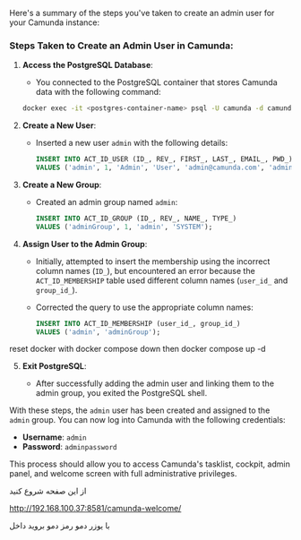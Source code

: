 Here's a summary of the steps you've taken to create an admin user for your Camunda instance:

### Steps Taken to Create an Admin User in Camunda:

1. **Access the PostgreSQL Database**:

   * You connected to the PostgreSQL container that stores Camunda data with the following command:

   ```bash
   docker exec -it <postgres-container-name> psql -U camunda -d camunda
   ```

2. **Create a New User**:

   * Inserted a new user `admin` with the following details:

     ```sql
     INSERT INTO ACT_ID_USER (ID_, REV_, FIRST_, LAST_, EMAIL_, PWD_)
     VALUES ('admin', 1, 'Admin', 'User', 'admin@camunda.com', 'adminpassword');
     ```

3. **Create a New Group**:

   * Created an admin group named `admin`:

     ```sql
     INSERT INTO ACT_ID_GROUP (ID_, REV_, NAME_, TYPE_)
     VALUES ('adminGroup', 1, 'admin', 'SYSTEM');
     ```

4. **Assign User to the Admin Group**:

   * Initially, attempted to insert the membership using the incorrect column names (`ID_`), but encountered an error because the `ACT_ID_MEMBERSHIP` table used different column names (`user_id_` and `group_id_`).
   * Corrected the query to use the appropriate column names:

     ```sql
     INSERT INTO ACT_ID_MEMBERSHIP (user_id_, group_id_)
     VALUES ('admin', 'adminGroup');
     ```

reset docker with docker compose down
then
docker compose up -d

5. **Exit PostgreSQL**:

   * After successfully adding the admin user and linking them to the admin group, you exited the PostgreSQL shell.

With these steps, the `admin` user has been created and assigned to the `admin` group. You can now log into Camunda with the following credentials:

* **Username**: `admin`
* **Password**: `adminpassword`

This process should allow you to access Camunda's tasklist, cockpit, admin panel, and welcome screen with full administrative privileges.




از این صفحه شروع کنید

http://192.168.100.37:8581/camunda-welcome/

با یوزر دمو رمز دمو بروید داخل


